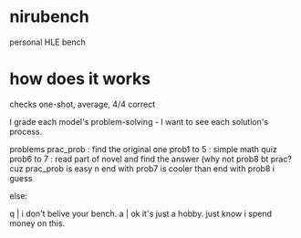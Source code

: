 # nirubench
personal HLE bench

# how does it works
checks one-shot, average, 4/4 correct

I grade each model's problem-solving - I want to see each solution's process.

problems
prac_prob : find the original one
prob1 to 5 : simple math quiz
prob6 to 7 : read part of novel and find the answer
(why not prob8 bt prac? cuz prac_prob is easy n end with prob7 is cooler than end with prob8 i guess

else:

q | i don't belive your bench.
a | ok it's just a hobby. just know i spend money on this.
